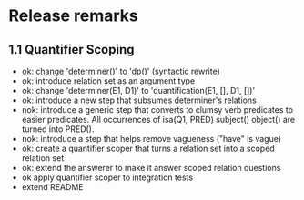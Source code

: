 # Release remarks

## 1.1 Quantifier Scoping

* ok: change 'determiner()' to 'dp()' (syntactic rewrite)
* ok: introduce relation set as an argument type
* ok: change 'determiner(E1, D1)' to 'quantification(E1, [], D1, [])'
* ok: introduce a new step that subsumes determiner's relations
* nok: introduce a generic step that converts to clumsy verb predicates to easier predicates. All occurrences of isa(Q1, PRED) subject() object() are turned into PRED().
* nok: introduce a step that helps remove vagueness ("have" is vague)
* ok: create a quantifier scoper that turns a relation set into a scoped relation set
* ok: extend the answerer to make it answer scoped relation questions
* ok apply quantifier scoper to integration tests
* extend README
